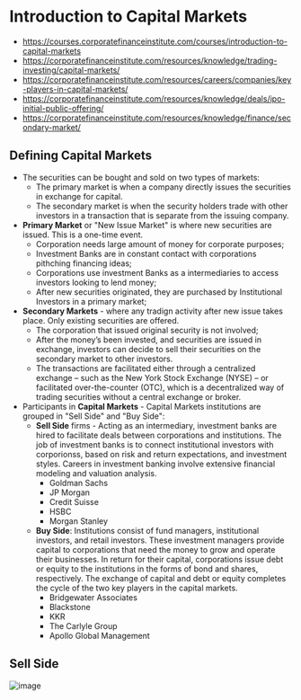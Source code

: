 # Introduction to Capital Markets
- https://courses.corporatefinanceinstitute.com/courses/introduction-to-capital-markets
- https://corporatefinanceinstitute.com/resources/knowledge/trading-investing/capital-markets/
- https://corporatefinanceinstitute.com/resources/careers/companies/key-players-in-capital-markets/
- https://corporatefinanceinstitute.com/resources/knowledge/deals/ipo-initial-public-offering/
- https://corporatefinanceinstitute.com/resources/knowledge/finance/secondary-market/

## Defining Capital Markets
- The securities can be bought and sold on two types of markets:
  - The primary market is when a company directly issues the securities in exchange for capital.
  - The secondary market is when the security holders trade with other investors in a transaction that is separate from the issuing company.
- **Primary Market** or "New Issue Market" is where new securities are issued. This is a one-time event.
  - Corporation needs large amount of money for corporate purposes;
  - Investment Banks are in constant contact with corporations pithching financing ideas;
  - Corporations use investment Banks as a intermediaries to access investors looking to lend money;
  - After new securities originated, they are purchased by Institutional Investors in a primary market;
- **Secondary Markets** - where any tradign activity after new issue takes place. Only existing securities are offered. 
  - The corporation that issued original security is not involved;
  - After the money’s been invested, and securities are issued in exchange, investors can decide to sell their securities on the secondary market to other investors.
  - The transactions are facilitated either through a centralized exchange – such as the New York Stock Exchange (NYSE) – or facilitated over-the-counter (OTC), which is a decentralized way of trading securities without a central exchange or broker.
- Participants in **Capital Markets** - Capital Markets institutions are grouped in "Sell Side" and "Buy Side":
  - **Sell Side** firms - Acting as an intermediary, investment banks are hired to facilitate deals between corporations and institutions. The job of investment banks is to connect institutional investors with corporionss, based on risk and return expectations, and investment styles. Careers in investment banking involve extensive financial modeling and valuation analysis.
    - Goldman Sachs
    - JP Morgan
    - Credit Suisse
    - HSBC
    - Morgan Stanley
  - **Buy Side**: Institutions consist of fund managers, institutional investors, and retail investors. These investment managers provide capital to corporations that need the money to grow and operate their businesses. In return for their capital, corporations issue debt or equity to the institutions in the forms of bond and shares, respectively. The exchange of capital and debt or equity completes the cycle of the two key players in the capital markets.
    - Bridgewater Associates
    - Blackstone
    - KKR
    - The Carlyle Group
    - Apollo Global Management

## Sell Side
![image](https://user-images.githubusercontent.com/85560091/122647640-c7539380-d0ea-11eb-93ad-a6de6ba69d28.png)


